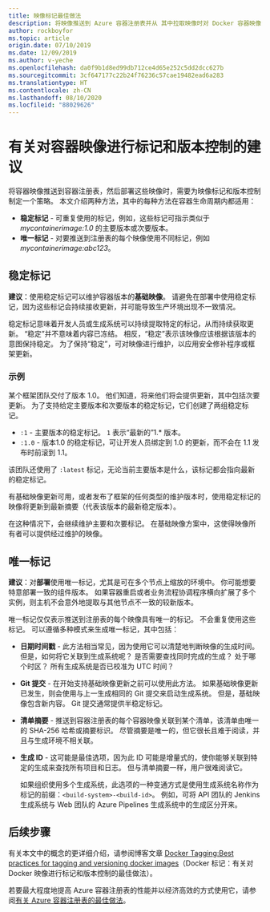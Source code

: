 ```yaml
---
title: 映像标记最佳做法
description: 将映像推送到 Azure 容器注册表并从 其中拉取映像时对 Docker 容器映像进行标记和版本控制的最佳做法
author: rockboyfor
ms.topic: article
origin.date: 07/10/2019
ms.date: 12/09/2019
ms.author: v-yeche
ms.openlocfilehash: da0f9b1d8ed99db712ce4d65e252c5dd2dcc627b
ms.sourcegitcommit: 3cf647177c22b24f76236c57cae19482ead6a283
ms.translationtype: HT
ms.contentlocale: zh-CN
ms.lasthandoff: 08/10/2020
ms.locfileid: "88029626"
---
```

# <a name="recommendations-for-tagging-and-versioning-container-images"></a>有关对容器映像进行标记和版本控制的建议

将容器映像推送到容器注册表，然后部署这些映像时，需要为映像标记和版本控制制定一个策略。 本文介绍两种方法，其中的每种方法在容器生命周期内都适用：

* **稳定标记** - 可重复使用的标记，例如，这些标记可指示类似于 *mycontainerimage:1.0* 的主要版本或次要版本。
* **唯一标记** - 对要推送到注册表的每个映像使用不同标记，例如 *mycontainerimage:abc123*。

## <a name="stable-tags"></a>稳定标记

**建议**：使用稳定标记可以维护容器版本的**基础映像**。 请避免在部署中使用稳定标记，因为这些标记会持续接收更新，并可能导致生产环境出现不一致情况。

稳定标记意味着开发人员或生成系统可以持续提取特定的标记，从而持续获取更新。  “稳定”并不意味着内容已冻结。 相反，“稳定”表示该映像应该根据该版本的意图保持稳定。 为了保持“稳定”，可对映像进行维护，以应用安全修补程序或框架更新。

### <a name="example"></a>示例

某个框架团队交付了版本 1.0。 他们知道，将来他们将会提供更新，其中包括次要更新。 为了支持给定主要版本和次要版本的稳定标记，它们创建了两组稳定标记。

* `:1` - 主要版本的稳定标记。 `1` 表示“最新的”1.* 版本。
* `:1.0` - 版本1.0 的稳定标记，可让开发人员绑定到 1.0 的更新，而不会在 1.1 发布时前滚到 1.1。

该团队还使用了 `:latest` 标记，无论当前主要版本是什么，该标记都会指向最新的稳定标记。

有基础映像更新可用，或者发布了框架的任何类型的维护版本时，使用稳定标记的映像将更新到最新摘要（代表该版本的最新稳定版本）。

在这种情况下，会继续维护主要和次要标记。 在基础映像方案中，这使得映像所有者可以提供经过维护的映像。

## <a name="unique-tags"></a>唯一标记

**建议**：对**部署**使用唯一标记，尤其是可在多个节点上缩放的环境中。 你可能想要特意部署一致的组件版本。 如果容器重启或者业务流程协调程序横向扩展了多个实例，则主机不会意外地提取与其他节点不一致的较新版本。

唯一标记仅仅表示推送到注册表的每个映像具有唯一的标记。 不会重复使用这些标记。 可以遵循多种模式来生成唯一标记，其中包括：

* **日期时间戳** - 此方法相当常见，因为使用它可以清楚地判断映像的生成时间。 但是，如何将它关联到生成系统呢？ 是否需要查找同时完成的生成？ 处于哪个时区？ 所有生成系统是否已校准为 UTC 时间？
* **Git 提交** - 在开始支持基础映像更新之前可以使用此方法。 如果基础映像更新已发生，则会使用与上一生成相同的 Git 提交来启动生成系统。 但是，基础映像包含新内容。 Git 提交通常提供半稳定标记。 
* **清单摘要** - 推送到容器注册表的每个容器映像关联到某个清单，该清单由唯一的 SHA-256 哈希或摘要标识。 尽管摘要是唯一的，但它很长且难于阅读，并且与生成环境不相关联。
* **生成 ID** - 这可能是最佳选项，因为此 ID 可能是增量式的，使你能够关联到特定的生成来查找所有项目和日志。 但与清单摘要一样，用户很难阅读它。

  如果组织使用多个生成系统，此选项的一种变通方式是使用生成系统名称作为标记的前缀：`<build-system>-<build-id>`。 例如，可将 API 团队的 Jenkins 生成系统与 Web 团队的 Azure Pipelines 生成系统中的生成区分开来。

## <a name="next-steps"></a>后续步骤

有关本文中的概念的更详细介绍，请参阅博客文章 [Docker Tagging:Best practices for tagging and versioning docker images](https://stevelasker.blog/2018/03/01/docker-tagging-best-practices-for-tagging-and-versioning-docker-images/)（Docker 标记：有关对 Docker 映像进行标记和版本控制的最佳做法）。

若要最大程度地提高 Azure 容器注册表的性能并以经济高效的方式使用它，请参阅[有关 Azure 容器注册表的最佳做法](container-registry-best-practices.md)。

<!-- IMAGES -->

<!-- LINKS - Internal -->

<!-- Update_Description: update meta properties, wording update -->